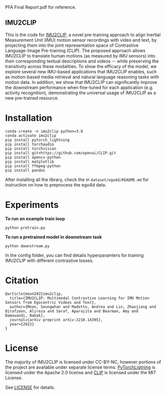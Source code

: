 PFA Final Report.pdf for reference.

## IMU2CLIP

This is the code for [IMU2CLIP](https://arxiv.org/abs/2210.14395), a novel pre-training approach to align Inertial Measurement Unit (IMU) motion sensor recordings with video and text, by projecting them into the joint representation space of Contrastive Language-Image Pre-training (CLIP). The proposed approach allows IMU2CLIP to translate human motions (as measured by IMU sensors) into their corresponding textual descriptions and videos -- while preserving the transitivity across these modalities.
To show the efficacy of the model, we explore several new IMU-based applications that IMU2CLIP enables, such as motion-based media retrieval and natural language reasoning tasks with motion data. In addition, we show that IMU2CLIP can significantly improve the downstream performance when fine-tuned for each application (e.g. activity recognition), demonstrating the universal usage of IMU2CLIP as a new pre-trained resource.

# Installation

```
conda create -n imu2clip python=3.8
conda activate imu2clip
pip install pytorch_lightning
pip install torchaudio
pip install torchvision
pip install git+https://github.com/openai/CLIP.git
pip install opencv-python
pip install matplotlib
pip install ffmpeg-python
pip install pandas
```

After installing all the library, check the in ```dataset/ego4d/README.md``` for instruction on how to preprocess the ego4d data. 

# Experiments
**To run an example train loop**
```
python pretrain.py
```

**To run a pretrained model in downstream task**
```
python downstream.py
```

In the config folder, you can find details hyperparamters for training IMU2CLIP with different contrastive losses. 

# Citation

```
@article{moon2022imu2clip,
  title={IMU2CLIP: Multimodal Contrastive Learning for IMU Motion Sensors from Egocentric Videos and Text},
  author={Moon, Seungwhan and Madotto, Andrea and Lin, Zhaojiang and Dirafzoon, Alireza and Saraf, Aparajita and Bearman, Amy and Damavandi, Babak},
  journal={arXiv preprint arXiv:2210.14395},
  year={2022}
}
```
# License

The majority of IMU2CLIP is licensed under CC-BY-NC, however portions of the project are available under separate license terms: [PyTorchLigtning](https://github.com/Lightning-AI/lightning/blob/master/LICENSE) is licensed under the Apache 2.0 license and [CLIP](https://github.com/openai/CLIP/blob/main/LICENSE) is licensed under the MIT License.

See [LICENSE](LICENSE.md) for details.
